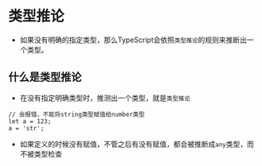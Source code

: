 # 类型推论

- 如果没有明确的指定类型，那么TypeScript会依照`类型推论`的规则来推断出一个类型。

## 什么是类型推论
- 在没有指定明确类型时，推测出一个类型，就是`类型推论`
```
// 会报错，不能将string类型赋值给number类型
let a = 123;
a = 'str';
```

- 如果定义的时候没有赋值，不管之后有没有赋值，都会被推断成`any`类型，而不被类型检查